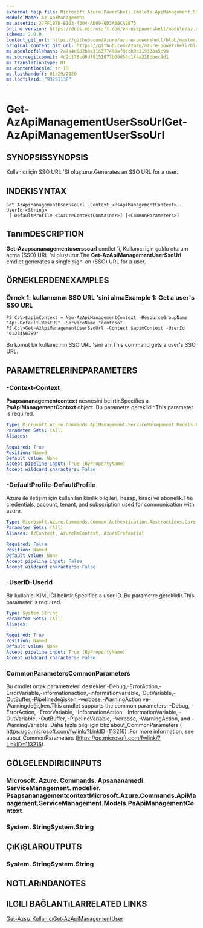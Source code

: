 ```yaml
---
external help file: Microsoft.Azure.PowerShell.Cmdlets.ApiManagement.ServiceManagement.dll-Help.xml
Module Name: Az.ApiManagement
ms.assetid: 27FF1B7D-E103-4504-AD09-8D3A8BCA8B75
online version: https://docs.microsoft.com/en-us/powershell/module/az.apimanagement/get-azapimanagementuserssourl
schema: 2.0.0
content_git_url: https://github.com/Azure/azure-powershell/blob/master/src/ApiManagement/ApiManagement/help/Get-AzApiManagementUserSsoUrl.md
original_content_git_url: https://github.com/Azure/azure-powershell/blob/master/src/ApiManagement/ApiManagement/help/Get-AzApiManagementUserSsoUrl.md
ms.openlocfilehash: 2a7a4d602b8e316377496af8ccb9c119338a5c99
ms.sourcegitcommit: 4d2c178cd6df9151877b08d54c1f4a228dbec9d1
ms.translationtype: MT
ms.contentlocale: tr-TR
ms.lasthandoff: 01/29/2020
ms.locfileid: "93751138"
---
```

# <span data-ttu-id="82dc9-101">Get-AzApiManagementUserSsoUrl</span><span class="sxs-lookup"><span data-stu-id="82dc9-101">Get-AzApiManagementUserSsoUrl</span></span>

## <span data-ttu-id="82dc9-102">SYNOPSIS</span><span class="sxs-lookup"><span data-stu-id="82dc9-102">SYNOPSIS</span></span>
<span data-ttu-id="82dc9-103">Kullanıcı için SSO URL 'SI oluşturur.</span><span class="sxs-lookup"><span data-stu-id="82dc9-103">Generates an SSO URL for a user.</span></span>

## <span data-ttu-id="82dc9-104">INDEKI</span><span class="sxs-lookup"><span data-stu-id="82dc9-104">SYNTAX</span></span>

```
Get-AzApiManagementUserSsoUrl -Context <PsApiManagementContext> -UserId <String>
 [-DefaultProfile <IAzureContextContainer>] [<CommonParameters>]
```

## <span data-ttu-id="82dc9-105">Tanım</span><span class="sxs-lookup"><span data-stu-id="82dc9-105">DESCRIPTION</span></span>
<span data-ttu-id="82dc9-106">**Get-Azapsananagementuserssourl** cmdlet 'i, Kullanıcı için çoklu oturum açma (SSO) URL 'si oluşturur.</span><span class="sxs-lookup"><span data-stu-id="82dc9-106">The **Get-AzApiManagementUserSsoUrl** cmdlet generates a single sign-on (SSO) URL for a user.</span></span>

## <span data-ttu-id="82dc9-107">ÖRNEKLERDEN</span><span class="sxs-lookup"><span data-stu-id="82dc9-107">EXAMPLES</span></span>

### <span data-ttu-id="82dc9-108">Örnek 1: kullanıcının SSO URL 'sini alma</span><span class="sxs-lookup"><span data-stu-id="82dc9-108">Example 1: Get a user's SSO URL</span></span>
```
PS C:\>$apimContext = New-AzApiManagementContext -ResourceGroupName "Api-Default-WestUS" -ServiceName "contoso"
PS C:\>Get-AzApiManagementUserSsoUrl -Context $apimContext -UserId "0123456789"
```

<span data-ttu-id="82dc9-109">Bu komut bir kullanıcının SSO URL 'sini alır.</span><span class="sxs-lookup"><span data-stu-id="82dc9-109">This command gets a user's SSO URL.</span></span>

## <span data-ttu-id="82dc9-110">PARAMETRELERINE</span><span class="sxs-lookup"><span data-stu-id="82dc9-110">PARAMETERS</span></span>

### <span data-ttu-id="82dc9-111">-Context</span><span class="sxs-lookup"><span data-stu-id="82dc9-111">-Context</span></span>
<span data-ttu-id="82dc9-112">**Psapsananagementcontext** nesnesini belirtir.</span><span class="sxs-lookup"><span data-stu-id="82dc9-112">Specifies a **PsApiManagementContext** object.</span></span>
<span data-ttu-id="82dc9-113">Bu parametre gereklidir.</span><span class="sxs-lookup"><span data-stu-id="82dc9-113">This parameter is required.</span></span>

```yaml
Type: Microsoft.Azure.Commands.ApiManagement.ServiceManagement.Models.PsApiManagementContext
Parameter Sets: (All)
Aliases:

Required: True
Position: Named
Default value: None
Accept pipeline input: True (ByPropertyName)
Accept wildcard characters: False
```

### <span data-ttu-id="82dc9-114">-DefaultProfile</span><span class="sxs-lookup"><span data-stu-id="82dc9-114">-DefaultProfile</span></span>
<span data-ttu-id="82dc9-115">Azure ile iletişim için kullanılan kimlik bilgileri, hesap, kiracı ve abonelik.</span><span class="sxs-lookup"><span data-stu-id="82dc9-115">The credentials, account, tenant, and subscription used for communication with azure.</span></span>

```yaml
Type: Microsoft.Azure.Commands.Common.Authentication.Abstractions.Core.IAzureContextContainer
Parameter Sets: (All)
Aliases: AzContext, AzureRmContext, AzureCredential

Required: False
Position: Named
Default value: None
Accept pipeline input: False
Accept wildcard characters: False
```

### <span data-ttu-id="82dc9-116">-UserID</span><span class="sxs-lookup"><span data-stu-id="82dc9-116">-UserId</span></span>
<span data-ttu-id="82dc9-117">Bir kullanıcı KIMLIĞI belirtir.</span><span class="sxs-lookup"><span data-stu-id="82dc9-117">Specifies a user ID.</span></span>
<span data-ttu-id="82dc9-118">Bu parametre gereklidir.</span><span class="sxs-lookup"><span data-stu-id="82dc9-118">This parameter is required.</span></span>

```yaml
Type: System.String
Parameter Sets: (All)
Aliases:

Required: True
Position: Named
Default value: None
Accept pipeline input: True (ByPropertyName)
Accept wildcard characters: False
```

### <span data-ttu-id="82dc9-119">CommonParameters</span><span class="sxs-lookup"><span data-stu-id="82dc9-119">CommonParameters</span></span>
<span data-ttu-id="82dc9-120">Bu cmdlet ortak parametreleri destekler:-Debug,-ErrorAction,-ErrorVariable,-ınformationaction,-ınformationvariable,-OutVariable,-OutBuffer,-Pipelinedeğişken,-verbose,-WarningAction ve-Warningdeğişken.</span><span class="sxs-lookup"><span data-stu-id="82dc9-120">This cmdlet supports the common parameters: -Debug, -ErrorAction, -ErrorVariable, -InformationAction, -InformationVariable, -OutVariable, -OutBuffer, -PipelineVariable, -Verbose, -WarningAction, and -WarningVariable.</span></span> <span data-ttu-id="82dc9-121">Daha fazla bilgi için bkz about_CommonParameters ( https://go.microsoft.com/fwlink/?LinkID=113216) .</span><span class="sxs-lookup"><span data-stu-id="82dc9-121">For more information, see about_CommonParameters (https://go.microsoft.com/fwlink/?LinkID=113216).</span></span>

## <span data-ttu-id="82dc9-122">GÖLGELENDIRICI</span><span class="sxs-lookup"><span data-stu-id="82dc9-122">INPUTS</span></span>

### <span data-ttu-id="82dc9-123">Microsoft. Azure. Commands. Apsananamedi. ServiceManagement. modeller. Psapsananagementcontext</span><span class="sxs-lookup"><span data-stu-id="82dc9-123">Microsoft.Azure.Commands.ApiManagement.ServiceManagement.Models.PsApiManagementContext</span></span>

### <span data-ttu-id="82dc9-124">System. String</span><span class="sxs-lookup"><span data-stu-id="82dc9-124">System.String</span></span>

## <span data-ttu-id="82dc9-125">ÇıKıŞLAR</span><span class="sxs-lookup"><span data-stu-id="82dc9-125">OUTPUTS</span></span>

### <span data-ttu-id="82dc9-126">System. String</span><span class="sxs-lookup"><span data-stu-id="82dc9-126">System.String</span></span>

## <span data-ttu-id="82dc9-127">NOTLARıNDA</span><span class="sxs-lookup"><span data-stu-id="82dc9-127">NOTES</span></span>

## <span data-ttu-id="82dc9-128">ILGILI BAĞLANTıLAR</span><span class="sxs-lookup"><span data-stu-id="82dc9-128">RELATED LINKS</span></span>

[<span data-ttu-id="82dc9-129">Get-Azsız Kullanıcı</span><span class="sxs-lookup"><span data-stu-id="82dc9-129">Get-AzApiManagementUser</span></span>](./Get-AzApiManagementUser.md)


